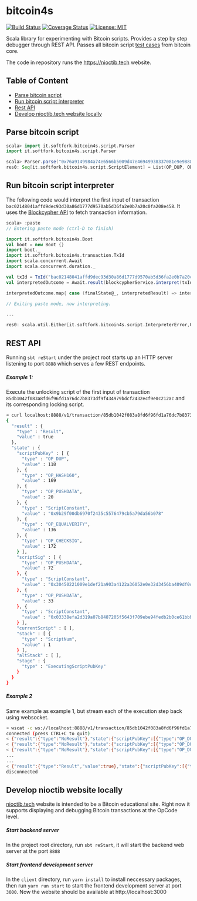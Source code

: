 bitcoin4s
=========
[![Build Status](https://travis-ci.org/liuhongchao/bitcoin4s.svg?branch=master)](https://travis-ci.org/liuhongchao/bitcoin4s)
[![Coverage Status](https://coveralls.io/repos/github/liuhongchao/bitcoin4s/badge.svg?branch=master)](https://coveralls.io/github/liuhongchao/bitcoin4s?branch=master)
[![License: MIT](https://img.shields.io/badge/License-MIT-yellow.svg)](https://opensource.org/licenses/MIT)

Scala library for experimenting with Bitcoin scripts. Provides a step by step debugger through REST API.
Passes all bitcoin script [test cases](https://github.com/liuhongchao/bitcoin4s/blob/81996cf471ac4a25a28c4bfcb2060d3d0f2cc8bc/src/test/resources/script_test.json) from bitcoin core.

The code in repository runs the https://nioctib.tech website.

Table of Content
----------------

* [Parse bitcoin script](#parse-bitcoin-script)
* [Run bitcoin script interpreter](#run-bitcoin-script-interpreter)
* [Rest API](#rest-api)
* [Develop nioctib.tech website locally](#develop-nioctib-website-locally)

Parse bitcoin script
--------------------

```scala
scala> import it.softfork.bitcoin4s.script.Parser
import it.softfork.bitcoin4s.script.Parser

scala> Parser.parse("0x76a9149984a74e6566b5009d47e46949938337081e9e9888ac")
res0: Seq[it.softfork.bitcoin4s.script.ScriptElement] = List(OP_DUP, OP_HASH160, OP_PUSHDATA(20), ScriptConstant: 0x9984a74e6566b5009d47e46949938337081e9e98, OP_EQUALVERIFY, OP_CHECKSIG)

```

Run bitcoin script interpreter
------------------------------

The following code would interpret the first input of transaction `bac02148041affd9dec93d30a86d1777d9570ab5d36fa2e0b7a20c0fa208e458`.
It uses the [Blockcypher API](https://www.blockcypher.com/dev/bitcoin/) to fetch transaction information.

```scala
scala> :paste
// Entering paste mode (ctrl-D to finish)

import it.softfork.bitcoin4s.Boot
val boot = new Boot {}
import boot._
import it.softfork.bitcoin4s.transaction.TxId
import scala.concurrent.Await
import scala.concurrent.duration._

val txId = TxId("bac02148041affd9dec93d30a86d1777d9570ab5d36fa2e0b7a20c0fa208e458")
val interpretedOutcome = Await.result(blockcypherService.interpret(txId, 0), 10.seconds)

interpretedOutcome.map{ case (finalState@_, interpretedResult) => interpretedResult }

// Exiting paste mode, now interpreting.

...

res0: scala.util.Either[it.softfork.bitcoin4s.script.InterpreterError,Option[Boolean]] = Right(Some(true))
```

REST API
--------

Running `sbt reStart` under the project root starts up an HTTP server listening to port `8888` which serves a few REST endpoints.

##### Example 1:
Execute the unlocking script of the first input of transaction `85db1042f083a8fd6f96fd1a76dc7b8373df9f434979bdcf2432ecf9e0c212ac` and its corresponding locking script. 

```bash
➜ curl localhost:8888/v1/transaction/85db1042f083a8fd6f96fd1a76dc7b8373df9f434979bdcf2432ecf9e0c212ac/input/0/interpret
{
  "result" : {
    "type" : "Result",
    "value" : true
  },
  "state" : {
    "scriptPubKey" : [ {
      "type" : "OP_DUP",
      "value" : 118
    }, {
      "type" : "OP_HASH160",
      "value" : 169
    }, {
      "type" : "OP_PUSHDATA",
      "value" : 20
    }, {
      "type" : "ScriptConstant",
      "value" : "0x9b29f00db6970f2435c5576479cb5a79da56b078"
    }, {
      "type" : "OP_EQUALVERIFY",
      "value" : 136
    }, {
      "type" : "OP_CHECKSIG",
      "value" : 172
    } ],
    "scriptSig" : [ {
      "type" : "OP_PUSHDATA",
      "value" : 72
    }, {
      "type" : "ScriptConstant",
      "value" : "0x30450221009e1def21a903a4122a36052e0e32d3456ba409df0de45677412c31ea440962b4022036543b57869b3228a6d87f578e0014a10119175183140d7803d9949dfc24a89c01"
    }, {
      "type" : "OP_PUSHDATA",
      "value" : 33
    }, {
      "type" : "ScriptConstant",
      "value" : "0x03338efa2d319a07b8487205f5643f709ebe94fedb2b0ce61bbbf04262242b8ad0"
    } ],
    "currentScript" : [ ],
    "stack" : [ {
      "type" : "ScriptNum",
      "value" : 1
    } ],
    "altStack" : [ ],
    "stage" : {
      "type" : "ExecutingScriptPubKey"
    }
  }
}
```

##### Example 2
Same example as example 1, but stream each of the execution step back using websocket.

```bash
➜ wscat -c ws://localhost:8888/v1/transaction/85db1042f083a8fd6f96fd1a76dc7b8373df9f434979bdcf2432ecf9e0c212ac/input/0/stream-interpret
connected (press CTRL+C to quit)
< {"result":{"type":"NoResult"},"state":{"scriptPubKey":[{"type":"OP_DUP","value":118},{"type":"OP_HASH160","value":169},{"type":"OP_PUSHDATA","value":20},{"type":"ScriptConstant","value":"0x9b29f00db6970f2435c5576479cb5a79da56b078"},{"type":"OP_EQUALVERIFY","value":136},{"type":"OP_CHECKSIG","value":172}],"scriptSig":[{"type":"OP_PUSHDATA","value":72},{"type":"ScriptConstant","value":"0x30450221009e1def21a903a4122a36052e0e32d3456ba409df0de45677412c31ea440962b4022036543b57869b3228a6d87f578e0014a10119175183140d7803d9949dfc24a89c01"},{"type":"OP_PUSHDATA","value":33},{"type":"ScriptConstant","value":"0x03338efa2d319a07b8487205f5643f709ebe94fedb2b0ce61bbbf04262242b8ad0"}],"currentScript":[{"type":"OP_PUSHDATA","value":72},{"type":"ScriptConstant","value":"0x30450221009e1def21a903a4122a36052e0e32d3456ba409df0de45677412c31ea440962b4022036543b57869b3228a6d87f578e0014a10119175183140d7803d9949dfc24a89c01"},{"type":"OP_PUSHDATA","value":33},{"type":"ScriptConstant","value":"0x03338efa2d319a07b8487205f5643f709ebe94fedb2b0ce61bbbf04262242b8ad0"}],"stack":[],"altStack":[],"stage":{"type":"ExecutingScriptSig"}}}
< {"result":{"type":"NoResult"},"state":{"scriptPubKey":[{"type":"OP_DUP","value":118},{"type":"OP_HASH160","value":169},{"type":"OP_PUSHDATA","value":20},{"type":"ScriptConstant","value":"0x9b29f00db6970f2435c5576479cb5a79da56b078"},{"type":"OP_EQUALVERIFY","value":136},{"type":"OP_CHECKSIG","value":172}],"scriptSig":[{"type":"OP_PUSHDATA","value":72},{"type":"ScriptConstant","value":"0x30450221009e1def21a903a4122a36052e0e32d3456ba409df0de45677412c31ea440962b4022036543b57869b3228a6d87f578e0014a10119175183140d7803d9949dfc24a89c01"},{"type":"OP_PUSHDATA","value":33},{"type":"ScriptConstant","value":"0x03338efa2d319a07b8487205f5643f709ebe94fedb2b0ce61bbbf04262242b8ad0"}],"currentScript":[{"type":"OP_PUSHDATA","value":33},{"type":"ScriptConstant","value":"0x03338efa2d319a07b8487205f5643f709ebe94fedb2b0ce61bbbf04262242b8ad0"}],"stack":[{"type":"ScriptConstant","value":"0x30450221009e1def21a903a4122a36052e0e32d3456ba409df0de45677412c31ea440962b4022036543b57869b3228a6d87f578e0014a10119175183140d7803d9949dfc24a89c01"}],"altStack":[],"stage":{"type":"ExecutingScriptSig"}}}
< {"result":{"type":"NoResult"},"state":{"scriptPubKey":[{"type":"OP_DUP","value":118},{"type":"OP_HASH160","value":169},{"type":"OP_PUSHDATA","value":20},{"type":"ScriptConstant","value":"0x9b29f00db6970f2435c5576479cb5a79da56b078"},{"type":"OP_EQUALVERIFY","value":136},{"type":"OP_CHECKSIG","value":172}],"scriptSig":[{"type":"OP_PUSHDATA","value":72},{"type":"ScriptConstant","value":"0x30450221009e1def21a903a4122a36052e0e32d3456ba409df0de45677412c31ea440962b4022036543b57869b3228a6d87f578e0014a10119175183140d7803d9949dfc24a89c01"},{"type":"OP_PUSHDATA","value":33},{"type":"ScriptConstant","value":"0x03338efa2d319a07b8487205f5643f709ebe94fedb2b0ce61bbbf04262242b8ad0"}],"currentScript":[],"stack":[{"type":"ScriptConstant","value":"0x03338efa2d319a07b8487205f5643f709ebe94fedb2b0ce61bbbf04262242b8ad0"},{"type":"ScriptConstant","value":"0x30450221009e1def21a903a4122a36052e0e32d3456ba409df0de45677412c31ea440962b4022036543b57869b3228a6d87f578e0014a10119175183140d7803d9949dfc24a89c01"}],"altStack":[],"stage":{"type":"ExecutingScriptSig"}}}
...
...
< {"result":{"type":"Result","value":true},"state":{"scriptPubKey":[{"type":"OP_DUP","value":118},{"type":"OP_HASH160","value":169},{"type":"OP_PUSHDATA","value":20},{"type":"ScriptContant","value":[-101,41,-16,13,-74,-105,15,36,53,-59,87,100,121,-53,90,121,-38,86,-80,120]},{"type":"OP_EQUALVERIFY","value":136},{"type":"OP_CHECKSIG","value":172}],"scriptSig":[{"type":"OP_PUSHDATA","value":72},{"type":"ScriptContant","value":[48,69,2,33,0,-98,29,-17,33,-87,3,-92,18,42,54,5,46,14,50,-45,69,107,-92,9,-33,13,-28,86,119,65,44,49,-22,68,9,98,-76,2,32,54,84,59,87,-122,-101,50,40,-90,-40,127,87,-114,0,20,-95,1,25,23,81,-125,20,13,120,3,-39,-108,-99,-4,36,-88,-100,1]},{"type":"OP_PUSHDATA","value":33},{"type":"ScriptContant","value":[3,51,-114,-6,45,49,-102,7,-72,72,114,5,-11,100,63,112,-98,-66,-108,-2,-37,43,12,-26,27,-69,-16,66,98,36,43,-118,-48]}],"currentScript":[],"stack":[{"type":"ScriptNum","value":1}],"altStack":[],"stage":{"type":"ExecutingScriptPubKey"}}}
disconnected
```


Develop nioctib website locally
---------------

[nioctib.tech](https://nioctib.tech) website is intended to be a Bitcoin educational site. Right now it supports
displaying and debugging Bitcoin transactions at the OpCode level.

##### Start backend server

In the project root directory, run `sbt reStart`, it will start the backend web server at the port `8888`

##### Start frontend development server

In the `client` directory, run `yarn install` to install neccessary packages, then run `yarn run start` to
start the frontend development server at port `3000`. Now the website should be available at http://localhost:3000
